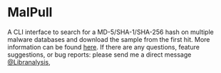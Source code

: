 # MalPull
A CLI interface to search for a MD-5/SHA-1/SHA-256 hash on multiple malware databases and download the sample from the first hit. More information can be found <a href="https://maxkersten.nl/projects/malpull/">here</a>. If there are any questions, feature suggestions, or bug reports: please send me a direct message <a href="https://twitter.com/Libranalysis">@Libranalysis</a>,
